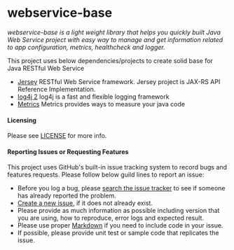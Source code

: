 # webservice-base

*webservice-base is a light weight library that helps you quickly built Java Web Service project with easy way to manage and get information related to app configuration, metrics, healthcheck and logger.*

This project uses below dependencies/projects to create solid base for Java RESTful Web Service
* [Jersey](https://jersey.github.io/) RESTful Web Service framework. Jersey project is JAX-RS API Reference Implementation.
* [log4j 2](https://logging.apache.org/log4j/2.x/) log4j is a fast and flexible logging framework
* [Metrics](http://metrics.dropwizard.io) Metrics provides ways to measure your java code


#### Licensing

Please see [LICENSE](LICENSE) for more info.


#### Reporting Issues or Requesting Features

This project uses GitHub's built-in issue tracking system to record bugs and features requests. Please follow below guild lines to report an issue:

* Before you log a bug, please [search the issue tracker](https://github.com/ketal/webservice-base/search?type=Issues)
  to see if someone has already reported the problem.
* [Create a new issue](https://github.com/ketal/webservice-base/issues/new), if it does not already exist.
* Please provide as much information as possible including version that you are using, how to reproduce, error logs and expected result.
* Please use proper [Markdown](https://guides.github.com/features/mastering-markdown/) if you need to include code in your issue.
* If possible, please provide unit test or sample code that replicates the issue.


